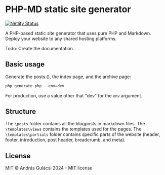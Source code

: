 # PHP-MD static site generator

[![Netlify Status](https://api.netlify.com/api/v1/badges/95c7fae2-38c4-4aca-a24f-f5b77a327ecf/deploy-status)](https://app.netlify.com/sites/phpmd/deploys)

A PHP-based static site generator that uses pure PHP and Markdown. Deploy your website to any shared hosting platforms.

Todo: Create the documentation.

## Basic usage

Generate the posts (), the index page, and the archive page:

```php
php generate.php --env=dev
```

For production, use a value other that "dev" for the `env` argument.

## Structure

The `\posts` folder contains all the blogposts in markdown files.
The `\templates\views` contains the templates used for the pages.
The `\templates\partials` folder contains specific parts of the website (header, footer, introduction, post header, breadcrumb, and meta).

## License

MIT © András Gulácsi 2024 - MIT license